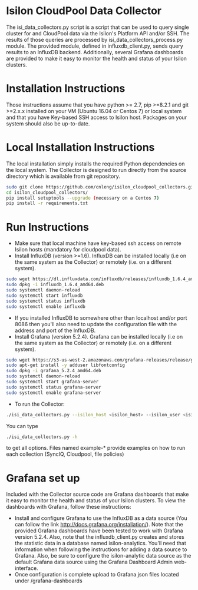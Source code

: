 # Isilon CloudPool Data Collector
The isi_data_collectors.py script is a script that can be used to query single cluster for and CloudPool data via the Isilon's Platform API and/or SSH. The results of those queries are processed by isi_data_collectors_process.py module. The provided module, defined in influxdb_client.py, sends query results to an InfluxDB backend. Additionally, several Grafana dashboards are provided to make it easy to monitor the health and status of your Isilon clusters.

# Installation Instructions
Those instructions assume that you have python >= 2.7, pip >=8.2.1 and git >=2.x.x installed on your VM (Ubuntu 16.04 or Centos 7) or local system and that you have Key-based SSH access to Isilon host. Packages on your system  should also be up-to-date.


# Local Installation Instructions
The local installation simply installs the required Python dependencies on the local system. The Collector is designed to run directly from the source directory which is available from git repository.
```sh
sudo git clone https://github.com/cnleng/isilon_cloudpool_collectors.git
cd isilon_cloudpool_collectors/
pip install setuptools --upgrade (necessary on a Centos 7)
pip install -r requirements.txt
```


# Run Instructions
* Make sure that local machine have key-based ssh  access on remote Isilon hosts (mandatory for cloudpool data).
* Install InfluxDB (version >=1.6). InfluxDB can be installed locally (i.e on the same system as the Collector) or remotely (i.e. on a different system).
```sh
sudo wget https://dl.influxdata.com/influxdb/releases/influxdb_1.6.4_amd64.deb
sudo dpkg -i influxdb_1.6.4_amd64.deb
sudo systemctl daemon-reload
sudo systemctl start influxdb
sudo systemctl status influxdb
sudo systemctl enable influxdb
```
* If you installed InfluxDB to somewhere other than localhost and/or port 8086 then you'll also need to update the configuration file with the address and port of the InfluxDB.
* Install Grafana (version 5.2.4). Grafana can be installed locally (i.e on the same system as the Collector) or remotely (i.e. on a different system).
```sh
sudo wget https://s3-us-west-2.amazonaws.com/grafana-releases/release/grafana_5.2.4_amd64.deb
sudo apt-get install -y adduser libfontconfig
sudo dpkg -i grafana_5.2.4_amd64.deb
sudo systemctl daemon-reload
sudo systemctl start grafana-server
sudo systemctl status grafana-server
sudo systemctl enable grafana-server
```
* To run the Collector:
```sh
./isi_data_collectors.py --isilon_host <isilon_host> --isilon_user <isilon_user> --isilon_passwd <isilon_password> --isilon_ssl <ssh_usage> --isilon_stats <stats_to_collect> --influx_host <influxdb_host> --influx_port <influxdb_port> --influx_user <influxdb_user> --influx_db isilon-analytic --influx_passwd <influxdb_password>
```

You can type
```sh
./isi_data_collectors.py -h
```
to get all options. Files named example-* provide examples on how to run each collection (SyncIQ, Cloudpool, file policies)


# Grafana set up
Included with the Collector source code are  Grafana dashboards that make it easy to monitor the health and status of your Isilon clusters. To view the dashboards with Grafana, follow these instructions:
* Install and configure Grafana to use the InfluxDB as a data source (You can follow the link http://docs.grafana.org/installation/). Note that the provided Grafana dashboards have been tested to work with Grafana version 5.2.4. Also, note that the influxdb_client.py creates and stores the statistic data in a database named isilon-analytics. You'll need that information when following the instructions for adding a data source to Grafana. Also, be sure to configure the isilon-analytic data source as the default Grafana data source using the Grafana Dashboard Admin web-interface.
* Once configuration is complete upload to Grafana json files located under /grafana-dashboards
